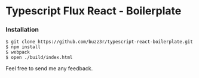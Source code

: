 # Typescript Flux React - Boilerplate

### Installation

```
$ git clone https://github.com/buzz3r/typescript-react-boilerplate.git
$ npm install
$ webpack
$ open ./build/index.html
```

Feel free to send me any feedback.